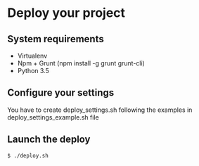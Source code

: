 # Deploy your project

## System requirements

- Virtualenv
- Npm + Grunt (npm install -g grunt grunt-cli)
- Python 3.5

## Configure your settings

You have to create deploy_settings.sh following the examples in deploy_settings_example.sh file

## Launch the deploy

    $ ./deploy.sh
